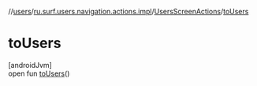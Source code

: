 //[users](../../../index.md)/[ru.surf.users.navigation.actions.impl](../index.md)/[UsersScreenActions](index.md)/[toUsers](to-users.md)

# toUsers

[androidJvm]\
open fun [toUsers](to-users.md)()
